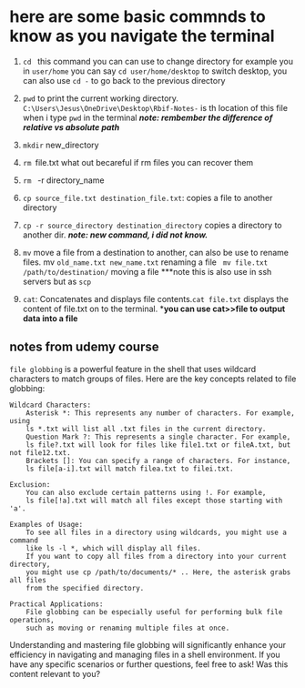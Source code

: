 # here are some basic commnds to know as you navigate the terminal 

1. ```cd ```
this command you can can use to change directory 
for example you in ```user/home```
you can say ```cd user/home/desktop``` to switch desktop, you can also use ```cd -``` to go back to the previous directory 

2. ```pwd```
to print the current working directory.
```C:\Users\Jesus\OneDrive\Desktop\Rbif-Notes-``` is th location of this file when i type ```pwd``` in the terminal 
***note: rembember the difference of relative vs absolute path***

3. ```mkdir``` new_directory

4. ```rm ```file.txt what out becareful if rm files you can recover them 
5. ```rm ``` -r directory_name 

7. ```cp source_file.txt destination_file.txt```: copies a file to another directory
8. ```cp -r source_directory destination_directory``` copies a directory to another dir. ***note: new command, i did not know.***
9. ```mv``` move a file from a destination to another, can also be use to rename files. mv ```old_name.txt new_name.txt``` renaming a file 
``` mv file.txt /path/to/destination/``` moving a file 
***note this is also use in ssh servers but as ```scp```

9. ```cat```: Concatenates and displays file contents.```cat file.txt``` displays the content of file.txt on to the terminal. ***you can use cat>>file to output data into a file**

## notes from udemy course 


`file globbing` is a powerful feature in the shell that uses wildcard characters
to match groups of files. Here are the key concepts related to file globbing:

    Wildcard Characters:
        Asterisk *: This represents any number of characters. For example, using
        ls *.txt will list all .txt files in the current directory.
        Question Mark ?: This represents a single character. For example, 
        ls file?.txt will look for files like file1.txt or fileA.txt, but not file12.txt.
        Brackets []: You can specify a range of characters. For instance, 
        ls file[a-i].txt will match filea.txt to filei.txt.

    Exclusion:
        You can also exclude certain patterns using !. For example,
        ls file[!a].txt will match all files except those starting with 'a'.

    Examples of Usage:
        To see all files in a directory using wildcards, you might use a command 
        like ls -l *, which will display all files.
        If you want to copy all files from a directory into your current directory, 
        you might use cp /path/to/documents/* .. Here, the asterisk grabs all files 
        from the specified directory.

    Practical Applications:
        File globbing can be especially useful for performing bulk file operations, 
        such as moving or renaming multiple files at once.

Understanding and mastering file globbing will significantly enhance your efficiency
in navigating and managing files in a shell environment. If you have any specific 
scenarios or further questions, feel free to ask!
Was this content relevant to you?




